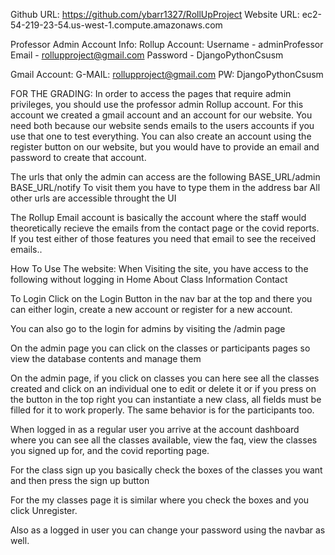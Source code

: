 Github URL:
https://github.com/ybarr1327/RollUpProject
Website URL:
ec2-54-219-23-54.us-west-1.compute.amazonaws.com

Professor Admin Account Info:
Rollup Account:
Username - adminProfessor
Email - rollupproject@gmail.com
Password - DjangoPythonCsusm

Gmail Account:
G-MAIL: rollupproject@gmail.com  PW: DjangoPythonCsusm



FOR THE GRADING:
In order to access the pages that require admin privileges, you should use the 
professor admin Rollup account. For this account we created a gmail account and an
account for our website. You need both because our website sends emails to the
users accounts if you use that one to test everything. You can also create an
account using the register button on our website, but you would have to provide
an email and password to create that account.

The urls that only the admin can access are the following
BASE_URL/admin
BASE_URL/notify
To visit them you have to type them in the address bar
All other urls are accessible throught the UI

The Rollup Email account is basically the account where the staff would 
theoretically recieve the emails from the contact page or the covid reports.
If you test either of those features you need that email to see the received 
emails..

How To Use The website:
When Visiting the site, you have access to the following without logging in
Home
About
Class Information
Contact

To Login Click on the Login Button in the nav bar at the top and there you can 
either login, create a new account or register for a new account.

You can also go to the login for admins by visiting the /admin page

On the admin page you can click on the classes or participants pages so view the database contents and manage them

On the admin page, if you click on classes you can here see all the classes created and click on an individual one to edit or delete it or if you press on the button in the top right you can instantiate a new class, all fields must be filled for it to work properly. The same behavior is for the participants too. 

When logged in as a regular user you arrive at the account dashboard where you can see all the classes available, view the faq, view the classes you signed up for, and the covid reporting page.

For the class sign up you basically check the boxes of the classes you want and then press the sign up button

For the my classes page it is similar where you check the boxes and you click 
Unregister.

Also as a logged in user you can change your password using the navbar as well.


